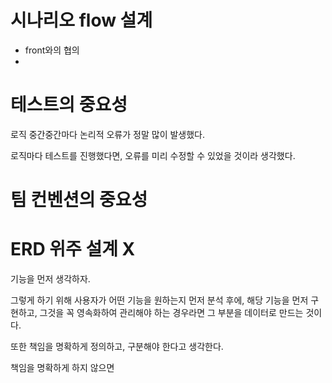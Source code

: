 # 시나리오 flow 설계

- front와의 협의
- 

# 테스트의 중요성

로직 중간중간마다 논리적 오류가 정말 많이 발생했다.

로직마다 테스트를 진행했다면, 오류를 미리 수정할 수 있었을 것이라 생각했다.


# 팀 컨벤션의 중요성


# ERD 위주 설계 X

기능을 먼저 생각하자.

그렇게 하기 위해 사용자가 어떤 기능을 원하는지 먼저 분석 후에, 해당 기능을 먼저 구현하고, 그것을 꼭 영속화하여 관리해야 하는 경우라면 그 부분을 데이터로 만드는 것이다.

또한 책임을 명확하게 정의하고, 구분해야 한다고 생각한다.

책임을 명확하게 하지 않으면 
